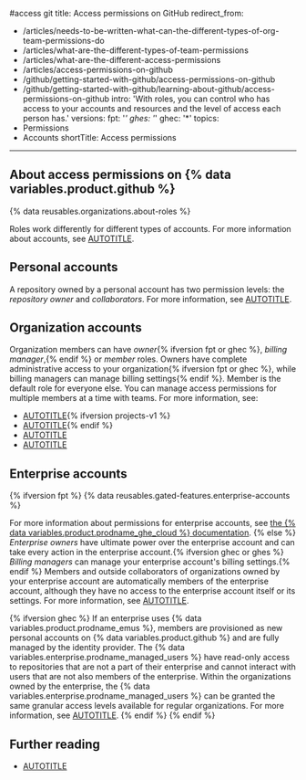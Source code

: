 #access git
title: Access permissions on GitHub
redirect_from:
  - /articles/needs-to-be-written-what-can-the-different-types-of-org-team-permissions-do
  - /articles/what-are-the-different-types-of-team-permissions
  - /articles/what-are-the-different-access-permissions
  - /articles/access-permissions-on-github
  - /github/getting-started-with-github/access-permissions-on-github
  - /github/getting-started-with-github/learning-about-github/access-permissions-on-github
intro: 'With roles, you can control who has access to your accounts and resources and the level of access each person has.'
versions:
  fpt: '*'
  ghes: '*'
  ghec: '*'
topics:
  - Permissions
  - Accounts
shortTitle: Access permissions
---

## About access permissions on {% data variables.product.github %}

{% data reusables.organizations.about-roles %}

Roles work differently for different types of accounts. For more information about accounts, see [AUTOTITLE](/get-started/learning-about-github/types-of-github-accounts).

## Personal accounts

A repository owned by a personal account has two permission levels: the _repository owner_ and _collaborators_. For more information, see [AUTOTITLE](/account-and-profile/setting-up-and-managing-your-personal-account-on-github/managing-user-account-settings/permission-levels-for-a-personal-account-repository).

## Organization accounts

Organization members can have _owner_{% ifversion fpt or ghec %}, _billing manager_,{% endif %} or _member_ roles. Owners have complete administrative access to your organization{% ifversion fpt or ghec %}, while billing managers can manage billing settings{% endif %}. Member is the default role for everyone else. You can manage access permissions for multiple members at a time with teams. For more information, see:
* [AUTOTITLE](/organizations/managing-peoples-access-to-your-organization-with-roles/roles-in-an-organization){% ifversion projects-v1 %}
* [AUTOTITLE](/organizations/managing-access-to-your-organizations-project-boards/project-board-permissions-for-an-organization){% endif %}
* [AUTOTITLE](/organizations/managing-user-access-to-your-organizations-repositories/managing-repository-roles/repository-roles-for-an-organization)
* [AUTOTITLE](/organizations/organizing-members-into-teams/about-teams)

## Enterprise accounts

{% ifversion fpt %}
{% data reusables.gated-features.enterprise-accounts %}

For more information about permissions for enterprise accounts, see [the {% data variables.product.prodname_ghe_cloud %} documentation](/enterprise-cloud@latest/get-started/learning-about-github/access-permissions-on-github).
{% else %}
_Enterprise owners_ have ultimate power over the enterprise account and can take every action in the enterprise account.{% ifversion ghec or ghes %} _Billing managers_ can manage your enterprise account's billing settings.{% endif %} Members and outside collaborators of organizations owned by your enterprise account are automatically members of the enterprise account, although they have no access to the enterprise account itself or its settings. For more information, see [AUTOTITLE](/admin/managing-accounts-and-repositories/managing-users-in-your-enterprise/roles-in-an-enterprise).

{% ifversion ghec %}
If an enterprise uses {% data variables.product.prodname_emus %}, members are provisioned as new personal accounts on {% data variables.product.github %} and are fully managed by the identity provider. The {% data variables.enterprise.prodname_managed_users %} have read-only access to repositories that are not a part of their enterprise and cannot interact with users that are not also members of the enterprise. Within the organizations owned by the enterprise, the {% data variables.enterprise.prodname_managed_users %} can be granted the same granular access levels available for regular organizations. For more information, see [AUTOTITLE](/admin/identity-and-access-management/understanding-iam-for-enterprises/about-enterprise-managed-users).
{% endif %}
{% endif %}

## Further reading

* [AUTOTITLE](/get-started/learning-about-github/types-of-github-accounts)
